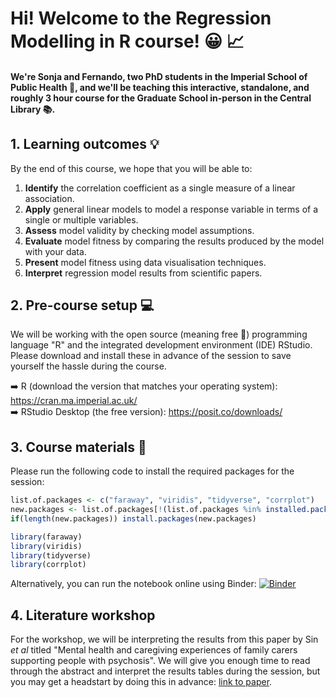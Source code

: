 # Hi! Welcome to the Regression Modelling in R course! :grinning: :chart_with_upwards_trend:

#### We're Sonja and Fernando, two PhD students in the Imperial School of Public Health :hospital:, and we'll be teaching this interactive, standalone, and roughly 3 hour course for the Graduate School in-person in the Central Library :books:.

## 1. Learning outcomes :bulb:
By the end of this course, we hope that you will be able to:
1. **Identify** the correlation coefficient as a single measure of a linear association.
2. **Apply** general linear models to model a response variable in terms of a single or multiple variables.
3. **Assess** model validity by checking model assumptions.
4. **Evaluate** model fitness by comparing the results produced by the model with your data.
5. **Present** model fitness using data visualisation techniques.
6. **Interpret** regression model results from scientific papers.

## 2. Pre-course setup :computer:
We will be working with the open source (meaning free :partying_face:) programming language "R" and the integrated development environment (IDE) RStudio. Please download and install these in advance of the session to save yourself the hassle during the course.

:arrow_right: R (download the version that matches your operating system): https://cran.ma.imperial.ac.uk/  
:arrow_right: RStudio Desktop (the free version): https://posit.co/downloads/

## 3. Course materials :book:
Please run the following code to install the required packages for the session:
```r
list.of.packages <- c("faraway", "viridis", "tidyverse", "corrplot")
new.packages <- list.of.packages[!(list.of.packages %in% installed.packages()[,"Package"])]
if(length(new.packages)) install.packages(new.packages)

library(faraway)
library(viridis)
library(tidyverse)
library(corrplot)
```
Alternatively, you can run the notebook online using Binder: [![Binder](https://mybinder.org/badge_logo.svg)](https://mybinder.org/v2/gh/ImperialCollegeLondon/RCDS-regression-modelling/HEAD?urlpath=rstudio)

## 4. Literature workshop
For the workshop, we will be interpreting the results from this paper by Sin *et al* titled "Mental health and caregiving experiences of family carers supporting people with psychosis". We will give you enough time to read through the abstract and interpret the results tables during the session, but you may get a headstart by doing this in advance: [link to paper](https://www.cambridge.org/core/journals/epidemiology-and-psychiatric-sciences/article/mental-health-and-caregiving-experiences-of-family-carers-supporting-people-with-psychosis/FF705DECFAC216D777B834E5D2A0180F).
